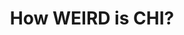 ---
title: How WEIRD is CHI?
layout: default
year: 2021
authors: [ Sebastian Linxen, Christian Sturm, Florian Brühlmann, Vincent Cassau, Klaus Opwis, Katharina Reinecke ]
tags: [ Critique, Quantitative, Social Justice ]
citation: "Sebastian Linxen, Christian Sturm, Florian Brühlmann, Vincent Cassau, Klaus Opwis, and Katharina Reinecke. 2021. How WEIRD is CHI? In Proceedings of the 2021 CHI Conference on Human Factors in Computing Systems (CHI '21). Association for Computing Machinery, New York, NY, USA, Article 143, 1–14. https://doi.org/10.1145/3411764.3445488"
type: Conference Paper
links: [https://doi.org/10.1145/3411764.3445488]
link_descriptions: [DOI]
---